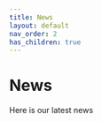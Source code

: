 ```yaml
---
title: News
layout: default
nav_order: 2
has_children: true
---
```


# News

Here is our latest news
